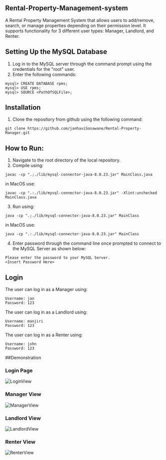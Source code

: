 ## Rental-Property-Management-system
A Rental Property Management System that allows users to add/remove, search, or manage properties depending on their permission level. It supports functionality for 3 different user types: Manager, Landlord, and Renter.

## Setting Up the MySQL Database
1. Log in to the MySQL server through the command prompt using the credentials for the "root" user.
2. Enter the following commands:
```
mysql> CREATE DATABASE rpms;
mysql> USE rpms;
mysql> SOURCE <PathOfSQLFile>;
```
 
## Installation
1. Clone the repository from github using the following command:
```
git clone https://github.com/janhaviSonawane/Rental-Property-Manager.git
```

## How to Run:
1. Navigate to the root directory of the local repository.
2. Compile using: 
```
javac -cp ".;./lib/mysql-connector-java-8.0.23.jar" MainClass.java
```
in MacOS use:
```
javac -cp ".:./lib/mysql-connector-java-8.0.23.jar" -Xlint:unchecked MainClass.java

```
3. Run using:
```
java -cp ".;./lib/mysql-connector-java-8.0.23.jar" MainClass
```
in MacOS use:
```
java -cp ".:./lib/mysql-connector-java-8.0.23.jar" MainClass

```
4. Enter password through the command line once prompted to connect to the MySQL Server as shown below:
```
Please enter the password to your MySQL Server.
<Insert Password Here>
```

## Login
The user can log in as a Manager using:
```
Username: jan
Password: 123
```

The user can log in as a Landlord using:
```
Username: manjiri
Password: 123
```

The user can log in as a Renter using:
```
Username: john
Password: 123
```

##Demonstration
### Login Page
![LoginView](Login.gif)

### Manager View
![ManagerView](Manager.gif)

### Landlord View
![LandlordView](Landlord.gif)

### Renter View
![RenterView](Renter.gif)
